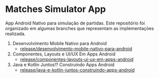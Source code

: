 # Matches Simulator App

App Android Nativo para simulação de partidas. Este repositório foi organizado em algumas branches que representam as implementações realizada.

1. Desenvolvimento Mobile Nativo para Android
    - [release/desenvolvimento-mobile-nativo-para-android](https://github.com/robsonpa/matches-simulator-app/tree/release/desenvolvimento-mobile-nativo-para-android)
2. Componentes, Layouts e UI/UX Em Apps Android
    - [release/componentes-layouts-ui-ux-em-apps-android](https://github.com/robsonpa/matches-simulator-app/tree/release/componentes-layouts-ui-ux-em-apps-android)
3. Java e Kotlin Juntos!? Construindo Apps Android
    - [release/java-e-kotlin-juntos-construindo-apps-android](https://github.com/robsonpa/matches-simulator-app/tree/release/release/java-e-kotlin-juntos-construindo-apps-android)
